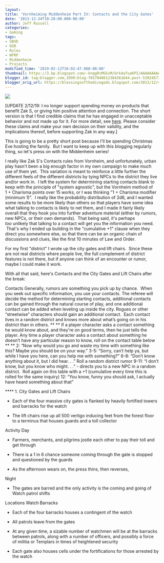 ```yaml
---
layout:  
title: 'Vornheiming Middenheim Part IV: Contacts and the City Gates'
date: '2013-12-24T10:28:00.000-08:00'
author: Jeff Russell
categories:
- Gaming
tags:
- SBVD
- OSR
- Rules
- WFRP
- Middenheim
- Projects
modified_time: '2019-02-12T16:02:47.068-08:00'
thumbnail: https://3.bp.blogspot.com/-knqgRcMGSvM/Urk4afuaKPI/AAAAAAAAAcM/y1uXRf5S4iA/s72-c/DSC05932.JPG
blogger_id: tag:blogger.com,1999:blog-7657840612384361644.post-5392457376536350742
blogger_orig_url: https://blessingsofthedicegods.blogspot.com/2013/12/vornheiming-middenheim-part-iv-contacts.html
---
```


 [![](https://3.bp.blogspot.com/-knqgRcMGSvM/Urk4afuaKPI/AAAAAAAAAcM/y1uXRf5S4iA/s320/DSC05932.JPG)](http://3.bp.blogspot.com/-knqgRcMGSvM/Urk4afuaKPI/AAAAAAAAAcM/y1uXRf5S4iA/s1600/DSC05932.JPG) 
  

[UPDATE 2/12/19: I no longer support spending money on products that benefit Zak S, or giving him positive attention and connection. The short version is that I find credible claims that he has engaged in unacceptable behavior and not made up for it. For more detail, see [here](%7B%7B%20site.baseurl%20%7D%7D%7B%%20post_url%202019-02-12-removing-support-from-zak-smith%20%%7D). Please consider these claims and make your own decision on their validity, and the implications thereof, before supporting Zak in any way.]  
  
This is going to be a pretty short post because I'll be spending Christmas Eve hosting the family.  But I want to keep up with this blogging regularly thing, so let's press on with the Middenheim series! 
  

I really like Zak S's Contacts rules from Vornheim, and unfortunately, urban play hasn't been a big enough factor in my own campaign to make much use of them yet.  This variation is meant to reinforce a little further the different feels of the different districts by tying NPCs to the district they live and/or work in.  I left the system for determining starting contacts blank to keep with the principle of "system agnostic", but the Vornheim method of 1 + Charisma points over 15 works, or I was thinking "1 + Charisma modifier (minimum 1)".  I really like the probability distribution of 2d6, and I wanted some results to be more likely than others so that players have some idea what talking to contacts is likely to net them, and I made it fairly likely overall that they hook you into further adventure material (either by rumors, new NPCs, or their own demands).  That being said, it's perhaps *too* unlikely that talking to a contact will get you the information you need.  That's why I ended up building in the "cumulative +1" clause when they direct you somewhere else, so that there can be an organic chain of discussions and clues, like the first 10 minutes of Law and Order. 
  

For my first "district" I wrote up the city gates and lift chairs.  Since these are not real districts where people live, the full complement of district features is not there, but if anyone can think of an encounter or rumor, maybe I could make it work.   
  

With all that said, here's Contacts and the City Gates and Lift Chairs after the break: 
  

Contacts  Generally, rumors are something you pick up by chance.  When you seek out specific information, you use your contacts. The referee will decide the method for determining starting contacts, additional contacts can be gained through the natural course of play, and one additional contact can be added when leveling up inside the city. Rogues or other “streetwise” characters should gain an additional contact.  Each contact lives in a random district and knows more about what’s going on in his district than in others.  **   **  If a player character asks a contact something he would know about, and they're on good terms, then he just tells the player. Any time a player character asks a contact about something he doesn’t have any particular reason to know, roll on the contact table below  **   **  2: “Now why would you go and waste my time with something like this? Maybe you should be on your way.”  3-5: “Sorry, can’t help ya, but while I have you here, can you help me with something?”  6-8: “Don’t know anything about it, but I did hear. . .” Roll a random district rumor  9-11: “I don’t know, but you know who might. . .” - directs you to a new NPC in a random district.  Roll again on this table with a +1 (cumulative every time this is rolled for the same inquiry)  12: “You know, funny you should ask, I actually have heard something about that” 
  

****  1\. City Gates and Lift Chairs 
  - Each of the four massive city gates is flanked by heavily fortified
    towers and barracks for the watch

  - The lift chairs rise up all 500 vertigo inducing feet from the
    forest floor to a terminus that houses guards and a toll collector

Activity  Day 
  - Farmers, merchants, and pilgrims jostle each other to pay their toll
    and get through

  - There is a 1 in 6 chance someone coming through the gate is stopped
    and questioned by the guards

  - As the afternoon wears on, the press thins, then reverses, 

Night 
  - The gates are barred and the only activity is the coming and going
    of Watch patrol shifts

Locations  Watch Barracks 
  - Each of the four barracks houses a contingent of the watch

  - All patrols leave from the gates

  - At any given time, a sizable number of watchmen will be at the
    barracks between patrols, along with a number of officers, and
    possibly a force of militia or Templars in times of heightened
    security

  - Each gate also houses cells under the fortifications for those
    arrested by the watch
